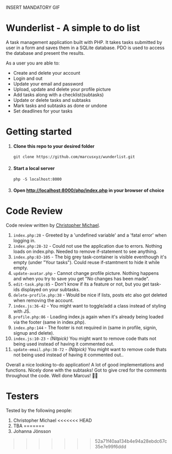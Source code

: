 INSERT MANDATORY GIF

# Wunderlist - A simple to do list

A task management application built with PHP. It takes tasks submitted by user in a form and saves them in a SQLite database. PDO is used to access the database and present the results.

As a user you are able to:

-   Create and delete your account
-   Login and out
-   Update your email and password
-   Upload, update and delete your profile picture
-   Add tasks along with a checklist(subtasks)
-   Update or delete tasks and subtasks
-   Mark tasks and subtasks as done or undone
-   Set deadlines for your tasks

# Getting started

1. #### Clone this repo to your desired folder

    ```
    git clone https://github.com/marcusxyz/wunderlist.git
    ```

2. #### Start a local server

    ```
    php -S localhost:8000
    ```

3. #### Open [http://localhost:8000/php/index.php](http://localhost:8000/php/index.php) in your browser of choice

# Code Review

Code review written by [Christopher Michael](https://github.com/chrs-m/).

1. `index.php:28` - Greeted by a 'undefined variable' and a 'fatal error' when logging in.
2. `index.php:28-32` - Could not use the application due to errors. Nothing loads on index.php. Needed to remove if-statement to see anything.
3. `index.php:83-105` - The big grey task-container is visible eventhough it's empty (under "Your tasks"). Could reuse if-stamtment to hide it while empty.
4. `update-avatar.php` - Cannot change profile picture. Nothing happens and when you try to save you get "No changes has been made".
5. `edit-task.php:85` - Don't know if its a feature or not, but you get task-ids displayed on your subtasks.
6. `delete-profile.php:38` - Would be nice if lists, posts etc also got deleted when removing the account.
7. `index.js:36-42` - You might want to toggle/add a class instead of styling with JS.
8. `profile.php:86` - Loading index.js again when it's already being loaded via the footer (same in index.php).
9. `index.php:144` - The footer is not required in (same in profile, signin, signup and delete).
10. `index.js:10-23` - _(Nitpick)_ You might want to remove code thats not being used instead of having it commented out.
11. `update-email.php:38-72` - _(Nitpick)_ You might want to remove code thats not being used instead of having it commented out..

Overall a nice looking to-do application! A lot of good implementations and functions. Nicely done with the subtasks! Got to give cred for the comments throughout the code. Well done Marcus! 👍🏼

# Testers

Tested by the following people:

1. Christopher Michael
<<<<<<< HEAD
2. TBA
=======
2. Johanna Jönsson
>>>>>>> 52a71f40aa134b4e94a28ebdc67c35e7e99f6ddd
